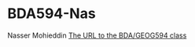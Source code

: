 # BDA594-Nas
Nasser Mohieddin
[The URL to the BDA/GEOG594 class](https://sdsu.instructure.com/courses/79732)
